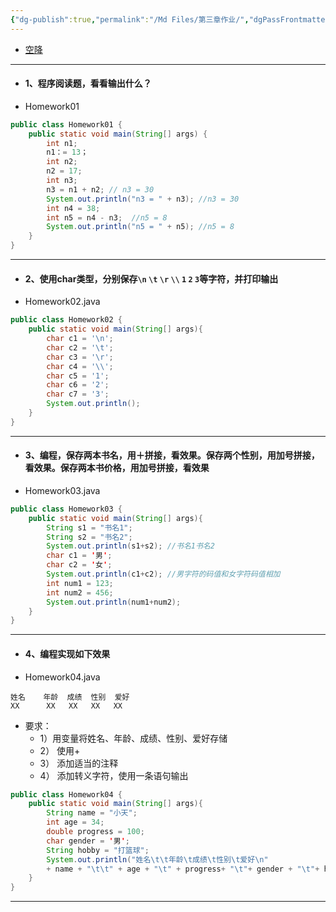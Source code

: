 ```yaml
---
{"dg-publish":true,"permalink":"/Md Files/第三章作业/","dgPassFrontmatter":true}
---
```


- [空降](https://www.bilibili.com/video/BV1fh411y7R8?t=15.8&p=60) 
- ---
- #### 1、程序阅读题，看看输出什么？
- Homework01
```java
public class Homework01 {
	public static void main(String[] args) {
		int n1;
		n1：= 13；
		int n2;
		n2 = 17;
		int n3;
		n3 = n1 + n2; // n3 = 30
		System.out.println("n3 = " + n3); //n3 = 30
		int n4 = 38;
		int n5 = n4 - n3;  //n5 = 8
		System.out.println("n5 = " + n5); //n5 = 8
	}
}
```
---
- #### 2、使用char类型，分别保存`\n` `\t` `\r` `\\` `1` `2` `3`等字符，并打印输出
- Homework02.java
```java
public class Homework02 {
	public static void main(String[] args){
		char c1 = '\n';
		char c2 = '\t';
		char c3 = '\r';
		char c4 = '\\';
		char c5 = '1';
		char c6 = '2';
		char c7 = '3';
		System.out.println();
	}
}
```
---
- #### 3、编程，保存两本书名，用＋拼接，看效果。保存两个性别，用加号拼接，看效果。保存两本书价格，用加号拼接，看效果
- Homework03.java
```java
public class Homework03 {
	public static void main(String[] args){
		String s1 = "书名1";
		String s2 = "书名2";
		System.out.println(s1+s2); //书名1书名2
		char c1 = '男';
		char c2 = '女';
		System.out.println(c1+c2); //男字符的码值和女字符码值相加
		int num1 = 123;
		int num2 = 456;
		System.out.println(num1+num2);
	}
}
```
---
- #### 4、编程实现如下效果 
- Homework04.java
```
姓名    年龄  成绩  性别  爱好
XX      XX   XX   XX   XX
```
- 要求：
	- 1）用变量将姓名、年龄、成绩、性别、爱好存储
	- 2） 使用+
	- 3） 添加适当的注释
	- 4） 添加转义字符，使用一条语句输出
```java
public class Homework04 {
	public static void main(String[] args){
		String name = "小天";
		int age = 34;
		double progress = 100;
		char gender = '男';
		String hobby = "打篮球";
		System.out.println("姓名\t\t年龄\t成绩\t性别\t爱好\n"
		+ name + "\t\t" + age + "\t" + progress+ "\t"+ gender + "\t"+ hobby);
	}
}
```
- --